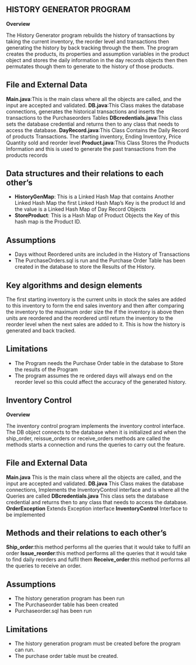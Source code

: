 ## HISTORY GENERATOR PROGRAM
**Overview**

The History Generator program rebuilds the history of transactions by taking the current inventory, the reorder level and transactions then generating the history by back tracking through the them. The program creates the products, its properties and assumption variables in the product object and stores the daily information in the day records objects then then permutates though them to generate to the history of those products. 

## File and External Data
**Main.java**:This is the main class where all the objects are called, and the input are accepted and validated.
**DB.java**:This Class makes the database connections, generates the historical transactions and inserts the transactions to the Purchaseorders Tables
**DBcredentials.java**:This class sets the database credential and returns then to any class that needs to access the database.
**DayRecord.java**:This Class Contains the Daily Record of products Transactions. The starting inventory, Ending Inventory, Price Quantity sold and reorder level
**Product.java**:This Class Stores the Products Information and this is used to generate the past transactions from the products records 

## Data structures and their relations to each other’s
- **HistoryGenMap**: This is a Linked Hash Map that contains Another Linked Hash Map the first Linked Hash  Map’s Key is the product Id and the value is a Linked Hash Map of Day Record Objects 
 - **StoreProduct**: This is a Hash Map of Product Objects the Key of this hash map is the Product ID.
## Assumptions
 - Days without Reordered units are included in the History of Transactions 
 - The PurchaseOrders.sql is run and the Purchase Order Table has been created in the database to store the Results of the History.
## Key algorithms and design elements 
The first starting inventory is the current units in stock the sales are added to this inventory to form the end sales inventory and then after comparing the inventory to the maximum order size the if the inventory is above then units are reordered and the reordered until return the inventory to the reorder level when the next sales are added to it. This is how the history is generated and back tracked.
## Limitations
 - The Program needs the Purchase Order table in the database to Store the results of the Program
 - The program assumes the re ordered days will always end on the reorder level so this could affect the accuracy of the generated history.



## Inventory Control
**Overview**

The inventory control program implements the inventory control interface. The DB object connects to the database when it is initialized and when the ship_order, reissue_orders or receive_orders methods are called the  methods starts a connection and runs the queries to carry out the feature.
## File and External Data
**Main.java** This is the main class where all the objects are called, and the input are accepted and validated.
**DB.java** This Class makes the database connections, Implements the InventoryControl interface and is where all the Queries are called
**DBcredentials.java** This class sets the database credential and returns then to any class that needs to access the database.
**OrderException** Extends Exception interface
**InventoryControl** Interface to be implemented 

## Methods and their relations to each other’s
**Ship_order**:this method performs all the queries that it would take to fulfil an order
**Issue_reorder**:this method performs all the queries that it would take to find daily reorders and fulfil them 
**Receive_order**:this method performs all the queries to receive an order. 
## Assumptions
 - The history generation program has been run 
 - The Purchaseorder table has been created
 - Purchaseorder.sql has been run
## Limitations
 - The history generation program must be created before the program can run.
 - The purchase order table must be created.
